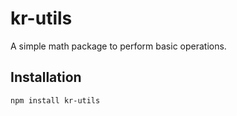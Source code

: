 # kr-utils

A simple math package to perform basic operations.

## Installation

```bash
npm install kr-utils
```